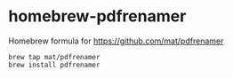 # homebrew-pdfrenamer

Homebrew formula for <https://github.com/mat/pdfrenamer>

	brew tap mat/pdfrenamer
	brew install pdfrenamer
